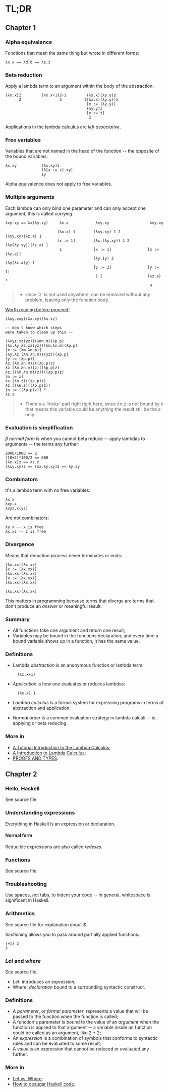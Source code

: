 # TL;DR
## Chapter 1
### Alpha equivalence
Functions that mean the same thing but wrote in different forms:

    λx.x == λd.d == λz.z

### Beta reduction
Apply a lambda term to an argument within the body of the abstraction:

    (λx.x)2         (λx.x+1)2+1         (λx.x)(λy.y)z
          2                 3          ((λx.x)(λy.y))z
                                        [x := (λy.y)]
                                        (λy.y)z
                                        [y := z]
                                         z

Applications in the lambda calculus are _left associative_.

### Free variables
Variables that are not named in the head of the function -- the opposite of the bound variables:

    λx.xy           (λx.xy)z
                    (λ[x := z].xy)
                    zy

Alpha equivalence does not apply to free variables.

### Multiple arguments
Each lambda can only bind one parameter and can only accept one argument, this is called _currying_:

    λxy.xy == λx(λy.xy)     λx.x            λxy.xy                  λxy.xy

                           (λx.x) 1        (λxy.xy) 1 2            (λxy.xy)(λz.a) 1
                           [x := 1]        (λx.(λy.xy)) 1 2        (λx(λy.xy))(λz.a) 1
                            1              [x := 1]                [x := (λz.a)]
                                           (λy.1y) 2               (λy(λz.a)y) 1
                                           [y := 2]                [y := 1]
                                            1 2                    (λz.a) *
                                                                    a

> * since 'z' is not used anywhere, can be removed without any problem, leaving only the function body.

[Worth reading before proceed!](http://www.cs.columbia.edu/~sedwards/classes/2012/w4115-fall/lambda.pdf)

    (λxy.xxy)(λx.xy)(λx.xz)
             ...
    -- don't know which steps
    were taken to clean up this --
             ...
    (λxyz.xz(yz))(λmn.m)(λp.p)
    (λx.λy.λz.xz(yz))(λm.λn.m)(λp.p)
    [x := (λm.λn.m)]
    (λy.λz.(λm.λn.m)z(yz))(λp.p)
    [y := (λp.p)]
    λz.(λm.λn.m)z((λp.p)z)
    λz.(λm.λn.m)(z)((λp.p)z)
    λz.((λm.λn.m)(z))((λp.p)z)
    [m := z]
    λz.(λn.z)((λp.p)z)
    λz.((λn.z)((λp.p)z))
    [n := ((λp.p)z)] *
    λz.z

> * There's a _'tricky'_ part right right here, since _λn.z_ is not bound by _n_ that means this variable could be anything the result still be the _z_ only.

### Evaluation is simplification
_β normal form_ is when you cannot beta reduce -- apply lambdas to arguments -- the terms any further:

    2000/1000 == 2
    (10+2)*100/2 == 600
    (λx.x)z == λz.z
    (λxy.xy)z == (λx.λy.xy)z == λy.zy

### Combinators
It's a lambda term with no free variables:

    λx.x
    λxy.x
    λxyz.x(yz)

Are not combinators:

    λy.x -- x is free
    λx.xz -- z is free
    
### Divergence
Means that reduction process never terminates or ends:

    (λx.xx)(λx.xx)
    [x := (λx.xx)]
    (λx.xx)(λx.xx)
    [x := (λx.xx)]
    (λx.xx)(λx.xx)
         ...
    (λx.xx)(λx.xx)

This matters in programming because terms that diverge are terms that don't produce an _answer_ or meaningful result.

### Summary
* All functions take one argument and return one result;
* Variables may be bound in the functions declaration, and every time a bound variable shows up in a function, it has the same value.

### Definitions
* Lambda _abstraction_ is an anonymous function or lambda term:

        (λx.x+1)

* _Application_ is how one evaluates or reduces lambdas:

        (λx.x) 1
* _Lambda calculus_ is a formal system for expressing programs in terms of abstraction and application;
* _Normal order_ is a common evaluation strategy  in lambda calculi -- ie, applying or beta reducing.

### More in
* [A Tutorial Introduction to the Lambda Calculus](http://www.inf.fu-berlin.de/lehre/WS03/alpi/lambda.pdf);
* [A Introduction to Lambda Calculus](http://www.cse.chalmers.se/research/group/logic/TypesSS05/Extra/geuvers.pdf);
* [PROOFS  AND  TYPES](http://paultaylor.eu/stable/prot.pdf).

## Chapter 2
### Hello, Haskell
See source file.

### Understanding expressions
Everything in Haskell is an expression or declaration.

#### Normal form
Reducible expressions are also called _redexes._

### Functions
See source file.

### Troubleshooting
Use spaces, _not_ tabs, to indent your code -- in general, whitespace is significant in Haskell.

### Arithmetics
See source file for explanation about _$_.

_Sectioning_ allows you to pass around partially applied functions:

    (+1) 2
    3

### _Let_ and _where_
See source file.
* Let: introduces an _expression_;
* Where: _declaration_ bound to a surrounding syntactic construct.

### Definitions
* A _parameter_, or _formal parameter_, represents a value that will be passed to the function when the function is called;
* A function's parameter is bound to the value of an _argument_ when the function is applied to that argument -- a variable inside an function could be called as an argument, like 2 + 2;
* An _expression_ is a combination of symbols that conforms to syntactic rules and can be evaluated to some result;
* A _value_ is an expression that cannot be reduced or evaluated any further.

### More in
* [Let vs. Where](http://wiki.haskell.org/Let_vs._Where);
* [How to desugar Haskell code](http://www.haskellforall.com/2014/10/how-to-desugar-haskell-code.html).
